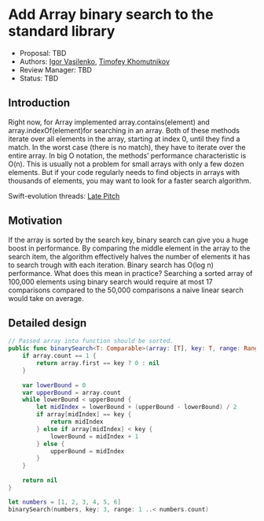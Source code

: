 # Add Array binary search to the  standard library

* Proposal: TBD
* Authors: [Igor Vasilenko](https://github.com/vasilenkoigor), [Timofey Khomutnikov](https://github.com/khomTima)
* Review Manager: TBD
* Status: TBD

## Introduction

Right now, for Array implemented array.contains(element) and array.indexOf(element)for searching in an array. Both of these methods iterate over all elements in the array, starting at index 0, until they find a match. In the worst case (there is no match), they have to iterate over the entire array. In big O notation, the methods’ performance characteristic is O(n). This is usually not a problem for small arrays with only a few dozen elements. But if your code regularly needs to find objects in arrays with thousands of elements, you may want to look for a faster search algorithm.

Swift-evolution threads: [Late Pitch](https://lists.swift.org/pipermail/swift-evolution/Week-of-Mon-20160905/026976.html)

## Motivation

If the array is sorted by the search key, binary search can give you a huge boost in performance. By comparing the middle element in the array to the search item, the algorithm effectively halves the number of elements it has to search trough with each iteration. Binary search has O(log n) performance. What does this mean in practice? Searching a sorted array of 100,000 elements using binary search would require at most 17 comparisons compared to the 50,000 comparisons a naive linear search would take on average.

## Detailed design

```swift
// Passed array into function should be sorted. 
public func binarySearch<T: Comparable>(array: [T], key: T, range: Range<Int>) -> Int? {
    if array.count == 1 {
        return array.first == key ? 0 : nil
    }
    
    var lowerBound = 0
    var upperBound = array.count
    while lowerBound < upperBound {
        let midIndex = lowerBound + (upperBound - lowerBound) / 2
        if array[midIndex] == key {
            return midIndex
        } else if array[midIndex] < key {
            lowerBound = midIndex + 1
        } else {
            upperBound = midIndex
        }
    }
    
    return nil
}

let numbers = [1, 2, 3, 4, 5, 6]
binarySearch(numbers, key: 3, range: 1 ..< numbers.count)
```
